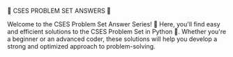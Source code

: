  🚀 CSES PROBLEM SET ANSWERS 🚀
 
Welcome to the CSES Problem Set Answer Series! 🎉
Here, you'll find easy and efficient solutions to the CSES Problem Set in Python 🐍.
Whether you're a beginner or an advanced coder, these solutions will help you develop a strong and optimized approach to problem-solving. 
